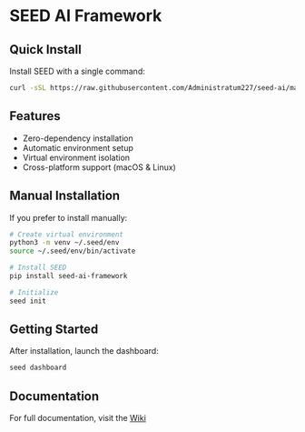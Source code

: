 # SEED AI Framework

## Quick Install

Install SEED with a single command:

```bash
curl -sSL https://raw.githubusercontent.com/Administratum227/seed-ai/main/scripts/install.sh | bash
```

## Features

- Zero-dependency installation
- Automatic environment setup
- Virtual environment isolation
- Cross-platform support (macOS & Linux)

## Manual Installation

If you prefer to install manually:

```bash
# Create virtual environment
python3 -m venv ~/.seed/env
source ~/.seed/env/bin/activate

# Install SEED
pip install seed-ai-framework

# Initialize
seed init
```

## Getting Started

After installation, launch the dashboard:

```bash
seed dashboard
```

## Documentation

For full documentation, visit the [Wiki](https://github.com/Administratum227/seed-ai/wiki)

